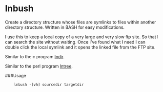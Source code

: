 # lnbush


Create a directory structure whose files are symlinks to files within 
another directory structure. Written in BASH for easy modifications.

I use this to keep a local copy of a very large and very slow ftp site. So that I can search the site without waiting. Once I've found what I need I can double click the local symlink and it opens the linked file from the FTP site.

Similar to the c program [lndir](https://stuff.mit.edu/afs/sipb/project/sipbsrc/rt/lndir/).


Similar to the perl program [lntree](http://search.cpan.org/~rokr/App-lntree-0.0013/lib/App/lntree.pm). 



###Usage


```
	lnbush -[vh] sourcedir targetdir
```


